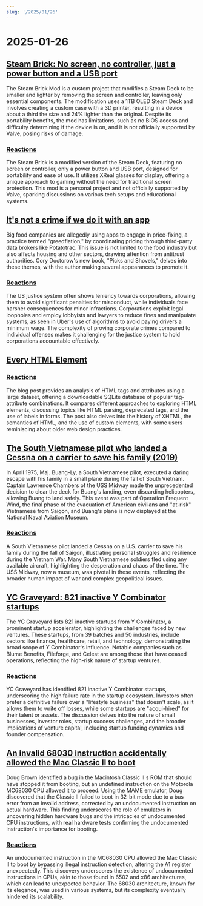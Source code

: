 ```yaml
---
slug: '/2025/01/26'
---
```


# 2025-01-26

## [Steam Brick: No screen, no controller, just a power button and a USB port](https://crastinator-pro.github.io/steam-brick/)

The Steam Brick Mod is a custom project that modifies a Steam Deck to be smaller and lighter by removing the screen and controller, leaving only essential components. The modification uses a 1TB OLED Steam Deck and involves creating a custom case with a 3D printer, resulting in a device about a third the size and 24% lighter than the original. Despite its portability benefits, the mod has limitations, such as no BIOS access and difficulty determining if the device is on, and it is not officially supported by Valve, posing risks of damage.

### [Reactions](https://news.ycombinator.com/item?id=42825441)

The Steam Brick is a modified version of the Steam Deck, featuring no screen or controller, only a power button and USB port, designed for portability and ease of use. It utilizes XReal glasses for display, offering a unique approach to gaming without the need for traditional screen protection. This mod is a personal project and not officially supported by Valve, sparking discussions on various tech setups and educational systems.

## [It's not a crime if we do it with an app](https://pluralistic.net/2025/01/25/potatotrac/#carbo-loading)

Big food companies are allegedly using apps to engage in price-fixing, a practice termed "greedflation," by coordinating pricing through third-party data brokers like Potatotrac. This issue is not limited to the food industry but also affects housing and other sectors, drawing attention from antitrust authorities. Cory Doctorow's new book, "Picks and Shovels," delves into these themes, with the author making several appearances to promote it.

### [Reactions](https://news.ycombinator.com/item?id=42830646)

The US justice system often shows leniency towards corporations, allowing them to avoid significant penalties for misconduct, while individuals face harsher consequences for minor infractions. Corporations exploit legal loopholes and employ lobbyists and lawyers to reduce fines and manipulate systems, as seen in Uber's use of algorithms to avoid paying drivers a minimum wage. The complexity of proving corporate crimes compared to individual offenses makes it challenging for the justice system to hold corporations accountable effectively.

## [Every HTML Element](https://iamwillwang.com/dollar/every-html-element/)

### [Reactions](https://news.ycombinator.com/item?id=42823722)

The blog post provides an analysis of HTML tags and attributes using a large dataset, offering a downloadable SQLite database of popular tag-attribute combinations. It compares different approaches to exploring HTML elements, discussing topics like HTML parsing, deprecated tags, and the use of labels in forms. The post also delves into the history of XHTML, the semantics of HTML, and the use of custom elements, with some users reminiscing about older web design practices.

## [The South Vietnamese pilot who landed a Cessna on a carrier to save his family (2019)](https://www.historynet.com/maj-buang-lys-daring-feat-to-save-his-family/)

In April 1975, Maj. Buang-Ly, a South Vietnamese pilot, executed a daring escape with his family in a small plane during the fall of South Vietnam. Captain Lawrence Chambers of the USS Midway made the unprecedented decision to clear the deck for Buang's landing, even discarding helicopters, allowing Buang to land safely. This event was part of Operation Frequent Wind, the final phase of the evacuation of American civilians and "at-risk" Vietnamese from Saigon, and Buang's plane is now displayed at the National Naval Aviation Museum.

### [Reactions](https://news.ycombinator.com/item?id=42826536)

A South Vietnamese pilot landed a Cessna on a U.S. carrier to save his family during the fall of Saigon, illustrating personal struggles and resilience during the Vietnam War. Many South Vietnamese soldiers fled using any available aircraft, highlighting the desperation and chaos of the time. The USS Midway, now a museum, was pivotal in these events, reflecting the broader human impact of war and complex geopolitical issues.

## [YC Graveyard: 821 inactive Y Combinator startups](https://ycgraveyard.iamwillwang.com/)

The YC Graveyard lists 821 inactive startups from Y Combinator, a prominent startup accelerator, highlighting the challenges faced by new ventures. These startups, from 39 batches and 50 industries, include sectors like finance, healthcare, retail, and technology, demonstrating the broad scope of Y Combinator's influence. Notable companies such as Blume Benefits, Fileforge, and Celest are among those that have ceased operations, reflecting the high-risk nature of startup ventures.

### [Reactions](https://news.ycombinator.com/item?id=42828198)

YC Graveyard has identified 821 inactive Y Combinator startups, underscoring the high failure rate in the startup ecosystem. Investors often prefer a definitive failure over a "lifestyle business" that doesn't scale, as it allows them to write off losses, while some startups are "acqui-hired" for their talent or assets. The discussion delves into the nature of small businesses, investor roles, startup success challenges, and the broader implications of venture capital, including startup funding dynamics and founder compensation.

## [An invalid 68030 instruction accidentally allowed the Mac Classic II to boot](https://www.downtowndougbrown.com/2025/01/the-invalid-68030-instruction-that-accidentally-allowed-the-mac-classic-ii-to-successfully-boot-up/)

Doug Brown identified a bug in the Macintosh Classic II's ROM that should have stopped it from booting, but an undefined instruction on the Motorola MC68030 CPU allowed it to proceed. Using the MAME emulator, Doug discovered that the Classic II failed to boot in 32-bit mode due to a bus error from an invalid address, corrected by an undocumented instruction on actual hardware. This finding underscores the role of emulators in uncovering hidden hardware bugs and the intricacies of undocumented CPU instructions, with real hardware tests confirming the undocumented instruction's importance for booting.

### [Reactions](https://news.ycombinator.com/item?id=42824562)

An undocumented instruction in the MC68030 CPU allowed the Mac Classic II to boot by bypassing illegal instruction detection, altering the A1 register unexpectedly. This discovery underscores the existence of undocumented instructions in CPUs, akin to those found in 6502 and x86 architectures, which can lead to unexpected behavior. The 68030 architecture, known for its elegance, was used in various systems, but its complexity eventually hindered its scalability.

<head>
  <meta property="og:title" content="Steam Brick: No screen, no controller, just a power button and a USB port" />
  <meta property="og:type" content="website" />
  <meta property="og:image" content="https://og.cho.sh/api/og/?title=Steam%20Brick%3A%20No%20screen%2C%20no%20controller%2C%20just%20a%20power%20button%20and%20a%20USB%20port&subheading=Sunday%2C%20January%2026%2C%202025%3A%20Hacker%20News%20Summary" />
</head>
